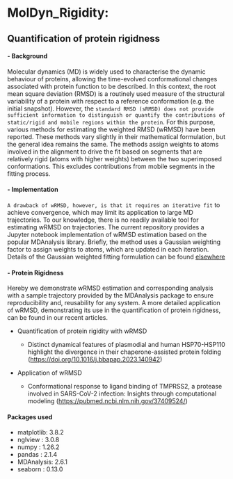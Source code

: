 # MolDyn_Rigidity: 
## **Quantification of protein rigidness**
#### - Background
Molecular dynamics (MD) is widely used to characterise the dynamic behaviour of proteins, allowing the time-evolved conformational changes associated with protein function to be described. In this context, the root mean square deviation (RMSD) is a routinely used measure of the structural variability of a protein with respect to a reference conformation (e.g. the initial snapshot). However, the `standard RMSD (sRMSD) does not provide sufficient information to distinguish or quantify the contributions of static/rigid and mobile regions within the protein`. For this purpose, various methods for estimating the weighted RMSD (wRMSD) have been reported. These methods vary slightly in their mathematical formulation, but the general idea remains the same. The methods assign weights to atoms involved in the alignment to drive the fit based on segments that are relatively rigid (atoms with higher weights) between the two superimposed conformations. This excludes contributions from mobile segments in the fitting process. 
#### - Implementation
`A drawback of wRMSD, however, is that it requires an iterative fit` to achieve convergence, which may limit its application to large MD trajectories. To our knowledge, there is no readily available tool for estimating wRMSD on trajectories. The current repository provides a Jupyter notebook implementation of wRMSD estimation based on the popular MDAnalysis library. Briefly, the method uses a Gaussian weighting factor to assign weights to atoms, which are updated in each iteration. Details of the Gaussian weighted fitting formulation can be found [elsewhere](https://pubmed.ncbi.nlm.nih.gov/16565070/) 
#### - Protein Rigidness
Hereby we demonstrate wRMSD estimation and corresponding analysis with a sample trajectory provided by the MDAnalysis package to ensure reproducibility and, reusability for any system. A more detailed application of wRMSD, demonstrating its use in the quantification of protein rigidness, can be found in our recent articles.

- Quantification of protein rigidity with wRMSD 
   - Distinct dynamical features of plasmodial and human HSP70-HSP110 highlight the divergence in 
     their chaperone-assisted protein folding (https://doi.org/10.1016/j.bbapap.2023.140942)
     
- Application of wRMSD 
   - Conformational response to ligand binding of TMPRSS2, a protease involved in SARS-CoV-2 
     infection: Insights through computational modeling (https://pubmed.ncbi.nlm.nih.gov/37409524/)

#### Packages used
- matplotlib: 3.8.2
- nglview   : 3.0.8
- numpy     : 1.26.2
- pandas    : 2.1.4
- MDAnalysis: 2.6.1
- seaborn   : 0.13.0
